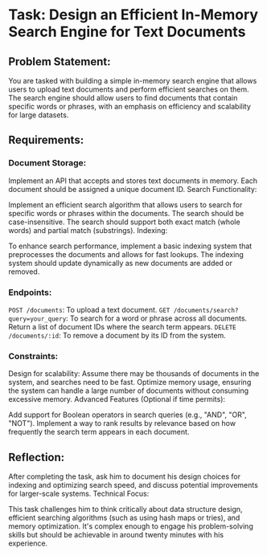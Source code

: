# Task: Design an Efficient In-Memory Search Engine for Text Documents

## Problem Statement:

You are tasked with building a simple in-memory search engine that allows users to upload text documents and perform efficient searches on them. The search engine should allow users to find documents that contain specific words or phrases, with an emphasis on efficiency and scalability for large datasets.

## Requirements:

### Document Storage:

Implement an API that accepts and stores text documents in memory.
Each document should be assigned a unique document ID.
Search Functionality:

Implement an efficient search algorithm that allows users to search for specific words or phrases within the documents.
The search should be case-insensitive.
The search should support both exact match (whole words) and partial match (substrings).
Indexing:

To enhance search performance, implement a basic indexing system that preprocesses the documents and allows for fast lookups.
The indexing system should update dynamically as new documents are added or removed.

### Endpoints:

`POST /documents`: To upload a text document.
`GET /documents/search?query=your_query`: To search for a word or phrase across all documents. Return a list of document IDs where the search term appears.
`DELETE /documents/:id`: To remove a document by its ID from the system.

### Constraints:

Design for scalability: Assume there may be thousands of documents in the system, and searches need to be fast.
Optimize memory usage, ensuring the system can handle a large number of documents without consuming excessive memory.
Advanced Features (Optional if time permits):

Add support for Boolean operators in search queries (e.g., "AND", "OR", "NOT").
Implement a way to rank results by relevance based on how frequently the search term appears in each document.

## Reflection:

After completing the task, ask him to document his design choices for indexing and optimizing search speed, and discuss potential improvements for larger-scale systems.
Technical Focus:

This task challenges him to think critically about data structure design, efficient searching algorithms (such as using hash maps or tries), and memory optimization. It's complex enough to engage his problem-solving skills but should be achievable in around twenty minutes with his experience.